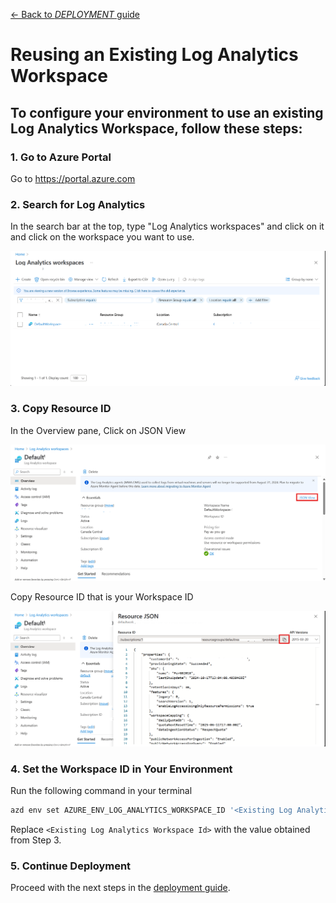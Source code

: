 [← Back to *DEPLOYMENT* guide](https://github.com/microsoft/content-processing-solution-accelerator/blob/psl-re-use-fileupdate/docs/DeploymentGuide.md#deployment-options--steps)

# Reusing an Existing Log Analytics Workspace
To configure your environment to use an existing Log Analytics Workspace, follow these steps:
---
### 1. Go to Azure Portal
Go to https://portal.azure.com

### 2. Search for Log Analytics
In the search bar at the top, type "Log Analytics workspaces" and click on it and click on the workspace you want to use.

![alt text](../docs/images/re_use_log/logAnalyticsList.png)

### 3. Copy Resource ID
In the Overview pane, Click on JSON View

![alt text](../docs/images/re_use_log/logAnalytics.png)

Copy Resource ID that is your Workspace ID

![alt text](../docs/images/re_use_log/logAnalyticsJson.png)

### 4. Set the Workspace ID in Your Environment
Run the following command in your terminal
```bash
azd env set AZURE_ENV_LOG_ANALYTICS_WORKSPACE_ID '<Existing Log Analytics Workspace Id>'
```
Replace `<Existing Log Analytics Workspace Id>` with the value obtained from Step 3.

### 5. Continue Deployment
Proceed with the next steps in the [deployment guide](https://github.com/microsoft/content-processing-solution-accelerator/blob/psl-re-use-fileupdate/docs/DeploymentGuide.md#deployment-options--steps).

